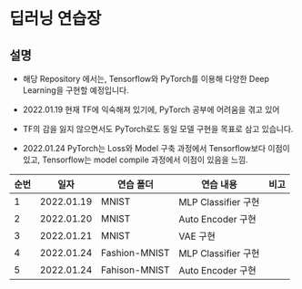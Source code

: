 # 딥러닝 연습장

## 설명
- 해당 Repository 에서는, Tensorflow와 PyTorch를 이용해 다양한 Deep Learning을 구현할 예정입니다.

- 2022.01.19 현재 TF에 익숙해져 있기에, PyTorch 공부에 어려움을 겪고 있어
- TF의 감을 잃지 않으면서도 PyTorch로도 동일 모델 구현을 목표로 삼고 있습니다.
- 2022.01.24 PyTorch는 Loss와 Model 구축 과정에서 Tensorflow보다 이점이 있고, Tensorflow는 model compile 과정에서 이점이 있음을 느낌.

|순번|일자|연습 폴더|연습 내용|비고|
|---|---|---|---|---|
|1|2022.01.19|MNIST|MLP Classifier 구현||
|2|2022.01.20|MNIST|Auto Encoder 구현||
|3|2022.01.21|MNIST|VAE 구현||
|4|2022.01.24|Fashion-MNIST|MLP Classifier 구현||
|5|2022.01.24|Fahison-MNIST|Auto Encoder 구현||
